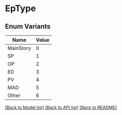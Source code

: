 # EpType

## Enum Variants

| Name | Value |
|---- | -----|
| MainStory | 0 |
| SP | 1 |
| OP | 2 |
| ED | 3 |
| PV | 4 |
| MAD | 5 |
| Other | 6 |


[[Back to Model list]](../README.md#documentation-for-models) [[Back to API list]](../README.md#documentation-for-api-endpoints) [[Back to README]](../README.md)


